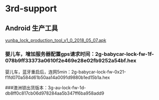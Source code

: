# 3rd-support

## Android 生产工具 

 [yunba_lock_production_tool_v1_0_2018_05_07.apk](http://fir.im/j9yv)

### 婴儿车，增加服务器配置gps请求时间：2g-babycar-lock-fw-1f-078b9ff33373a0610f2e469e28e02fb9252a54bf.hex
婴儿车，蓝牙重启后，连网5min：2g-babycar-lock-fw-0x21-f1fd070a584d61b50aa14a0091d9880b1ed15b1a.hex

###澳洲锁出货版本：3g-au-lock-fw-1d-db8ff0c817cb06d978284aa5b347ff6ba958add9
